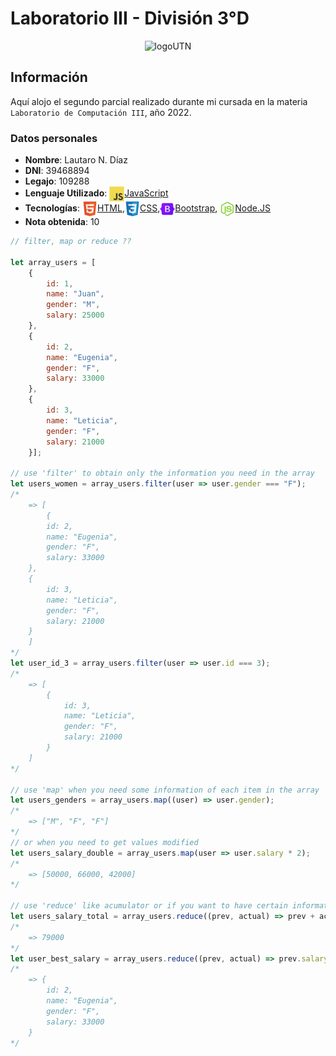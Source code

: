 Laboratorio III - División 3°D
==============================
<div align="center"><img src="https://i.ibb.co/XWTqXZ8/logoutn.png" alt="logoUTN"></div>

## Información
Aquí alojo el segundo parcial realizado durante mi cursada en la materia `Laboratorio de Computación III`, año 2022.

### Datos personales
* **Nombre**: Lautaro N. Díaz
* **DNI**: 39468894
* **Legajo**: 109288
* **Lenguaje Utilizado**: <a href="https://www.javascript.com/"><img src="https://github.com/devicons/devicon/blob/master/icons/javascript/javascript-original.svg" width="24px" height="24px" align="center"/>JavaScript</a>
* **Tecnologías**: <a href="https://html.spec.whatwg.org/multipage/"><img src="https://github.com/devicons/devicon/blob/master/icons/html5/html5-original.svg" width="24px" height="24px" align="center"/>HTML</a>,<a href="https://www.w3.org/Style/CSS/"><img src="https://github.com/devicons/devicon/blob/master/icons/css3/css3-original.svg" width="24px" height="24px" align="center"/>CSS</a>,<a href="https://getbootstrap.com/"><img src="https://github.com/devicons/devicon/blob/master/icons/bootstrap/bootstrap-original.svg" width="24px" height="24px" align="center"/>Bootstrap</a>, <a href="https://nodejs.org/en/"><img src="https://github.com/devicons/devicon/blob/master/icons/nodejs/nodejs-original.svg" width="24px" height="24px" align="center"/>Node.JS</a>
* **Nota obtenida**: 10

```js
// filter, map or reduce ??

let array_users = [
    {
        id: 1,
        name: "Juan",
        gender: "M",
        salary: 25000
    },
    {
        id: 2,
        name: "Eugenia",
        gender: "F",
        salary: 33000
    },
    {
        id: 3,
        name: "Leticia",
        gender: "F",
        salary: 21000
    }];

// use 'filter' to obtain only the information you need in the array
let users_women = array_users.filter(user => user.gender === "F");
/*
    => [
        {
        id: 2,
        name: "Eugenia",
        gender: "F",
        salary: 33000
    },
    {
        id: 3,
        name: "Leticia",
        gender: "F",
        salary: 21000
    }
    ]
*/
let user_id_3 = array_users.filter(user => user.id === 3);
/*
    => [
        {
            id: 3,
            name: "Leticia",
            gender: "F",
            salary: 21000
        }
    ]
*/

// use 'map' when you need some information of each item in the array
let users_genders = array_users.map((user) => user.gender);
/*
    => ["M", "F", "F"]
*/
// or when you need to get values modified
let users_salary_double = array_users.map(user => user.salary * 2);
/*
    => [50000, 66000, 42000]
*/

// use 'reduce' like acumulator or if you want to have certain information like user with highest salary
let users_salary_total = array_users.reduce((prev, actual) => prev + actual.salary, 0);
/*
    => 79000
*/
let user_best_salary = array_users.reduce((prev, actual) => prev.salary > actual.salary ? prev : actual);
/*
    => {
        id: 2,
        name: "Eugenia",
        gender: "F",
        salary: 33000
    }
*/
```

